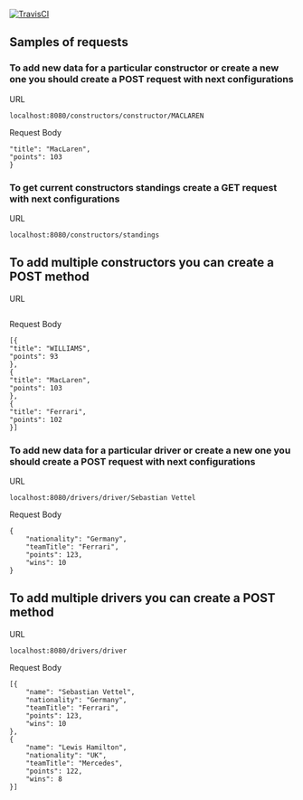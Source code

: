 [![TravisCI](https://travis-ci.org/ryzhman/Formula1TeamStandings.svg?branch=master)](https://travis-ci.org/ryzhman/Formula1TeamStandings.svg?branch=master)


## Samples of requests ##
### To add new data for a particular constructor or create a new one you should create a POST request with next configurations ### 
URL
```
localhost:8080/constructors/constructor/MACLAREN
``` 
Request Body
```{
"title": "MacLaren",
"points": 103
} 
```

### To get current constructors standings create a GET request with next configurations ###
URL
```
localhost:8080/constructors/standings
```

## To add multiple constructors you can create a POST method ###
URL
```
```
Request Body
```
[{
"title": "WILLIAMS",
"points": 93
},
{
"title": "MacLaren",
"points": 103
},
{
"title": "Ferrari",
"points": 102
}]
```

### To add new data for a particular driver or create a new one you should create a POST request with next configurations ### 
URL
```
localhost:8080/drivers/driver/Sebastian Vettel
```
Request Body

```
{
	"nationality": "Germany",
	"teamTitle": "Ferrari",
	"points": 123,
	"wins": 10
}
```

## To add multiple drivers you can create a POST method ###
URL
```
localhost:8080/drivers/driver
```
Request Body
```
[{
	"name": "Sebastian Vettel",
	"nationality": "Germany",
	"teamTitle": "Ferrari",
	"points": 123,
	"wins": 10
},
{
	"name": "Lewis Hamilton",
	"nationality": "UK",
	"teamTitle": "Mercedes",
	"points": 122,
	"wins": 8
}]
```



